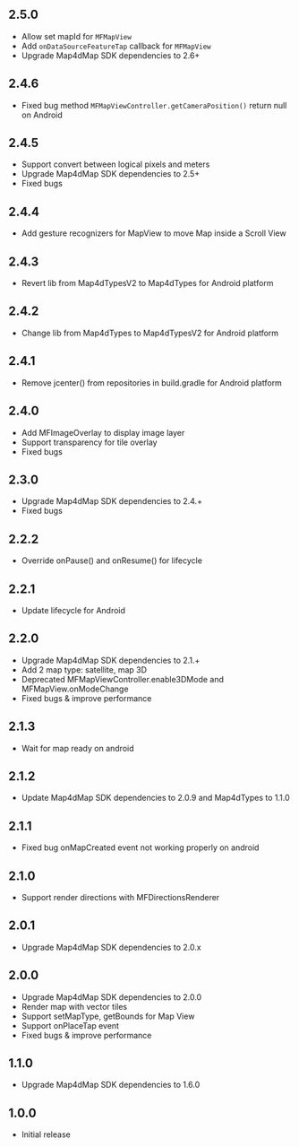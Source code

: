 ## 2.5.0

* Allow set mapId for `MFMapView`
* Add `onDataSourceFeatureTap` callback for `MFMapView`
* Upgrade Map4dMap SDK dependencies to 2.6+

## 2.4.6

* Fixed bug method `MFMapViewController.getCameraPosition()` return null on Android

## 2.4.5

* Support convert between logical pixels and meters
* Upgrade Map4dMap SDK dependencies to 2.5+
* Fixed bugs

## 2.4.4

* Add gesture recognizers for MapView to move Map inside a Scroll View

## 2.4.3

* Revert lib from Map4dTypesV2 to Map4dTypes for Android platform

## 2.4.2

* Change lib from Map4dTypes to Map4dTypesV2 for Android platform

## 2.4.1

* Remove jcenter() from repositories in build.gradle for Android platform

## 2.4.0

* Add MFImageOverlay to display image layer
* Support transparency for tile overlay
* Fixed bugs

## 2.3.0

* Upgrade Map4dMap SDK dependencies to 2.4.+
* Fixed bugs

## 2.2.2

* Override onPause() and onResume() for lifecycle

## 2.2.1

* Update lifecycle for Android

## 2.2.0

* Upgrade Map4dMap SDK dependencies to 2.1.+
* Add 2 map type: satellite, map 3D
* Deprecated MFMapViewController.enable3DMode and MFMapView.onModeChange
* Fixed bugs & improve performance

## 2.1.3

* Wait for map ready on android

## 2.1.2

* Update Map4dMap SDK dependencies to 2.0.9 and Map4dTypes to 1.1.0

## 2.1.1

* Fixed bug onMapCreated event not working properly on android

## 2.1.0

* Support render directions with MFDirectionsRenderer

## 2.0.1

* Upgrade Map4dMap SDK dependencies to 2.0.x

## 2.0.0

* Upgrade Map4dMap SDK dependencies to 2.0.0
* Render map with vector tiles
* Support setMapType, getBounds for Map View
* Support onPlaceTap event
* Fixed bugs & improve performance

## 1.1.0

* Upgrade Map4dMap SDK dependencies to 1.6.0

## 1.0.0

* Initial release
